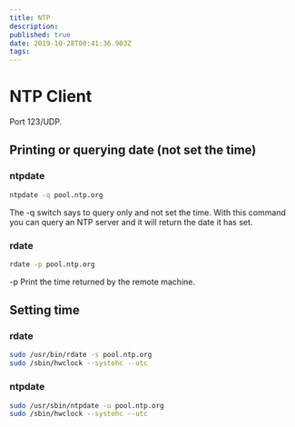```yaml
---
title: NTP
description: 
published: true
date: 2019-10-28T00:41:36.903Z
tags: 
---
```


# NTP Client

Port 123/UDP.

## Printing or querying date (not set the time)

### ntpdate
```sh
ntpdate -q pool.ntp.org
```

The -q switch says to query only and not set the time. With this command you can query an NTP server and it will return the date it has set.

### rdate

```sh
rdate -p pool.ntp.org
```

-p     Print the time returned by the remote machine.


## Setting time

### rdate
```sh
sudo /usr/bin/rdate -s pool.ntp.org
sudo /sbin/hwclock --systohc --utc
```
### ntpdate

```sh
sudo /usr/sbin/ntpdate -u pool.ntp.org
sudo /sbin/hwclock --systohc --utc
```
